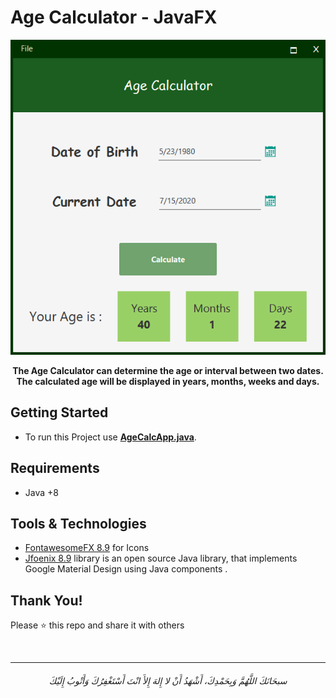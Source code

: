 # Age Calculator - JavaFX

<div align="center">
<img src="screenshots/app.png">
 <strong><p> The Age Calculator can determine the age or interval between two dates. The calculated age will be displayed in years, months, weeks and days. </p></strong>
</div>

## Getting Started

- To run this Project use **[AgeCalcApp.java](/src/age/calculator/main/AgeCalcApp.java)**.


## Requirements
* Java +8


## Tools & Technologies

- [FontawesomeFX 8.9](https://bitbucket.org/Jerady/fontawesomefx/src/master/) for Icons
- [Jfoenix 8.9](http://www.jfoenix.com/) library is an open source Java library, that implements Google Material Design using Java components .


## Thank You!
Please ⭐️ this repo and share it with others


<br>

----

<h6 align="center">سبحَانَكَ اللَّهُمَّ وَبِحَمْدِكَ، أَشْهَدُ أَنْ لا إِلهَ إِلأَ انْتَ أَسْتَغْفِرُكَ وَأَتْوبُ إِلَيْكَ</h6>

